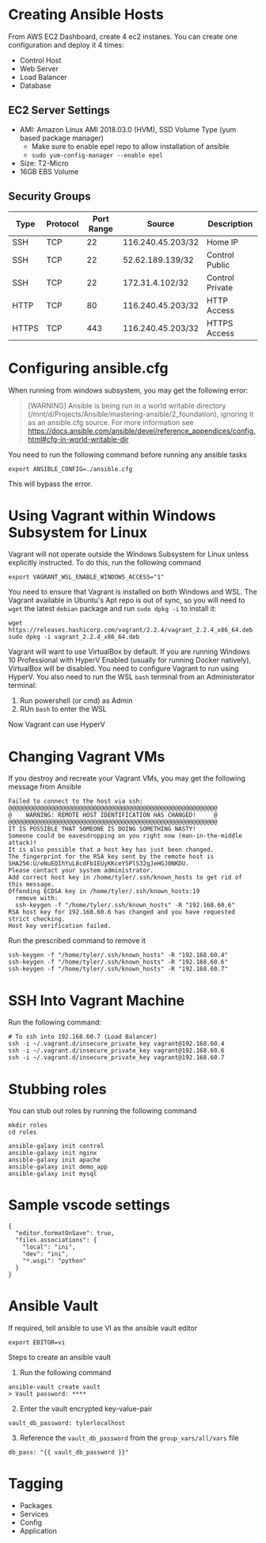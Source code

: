 # Creating Ansible Hosts #

From AWS EC2 Dashboard, create 4 ec2 instanes. You can create one configuration and deploy it 4 times:

* Control Host
* Web Server
* Load Balancer
* Database

## EC2 Server Settings ##

* AMI: Amazon Linux AMI 2018.03.0 (HVM), SSD Volume Type  (yum based package manager)
    * Make sure to enable epel repo to allow installation of ansible
    * `sudo yum-config-manager --enable epel`
* Size: T2-Micro
* 16GB EBS Volume

## Security Groups ##

| Type  | Protocol | Port Range | Source            | Description     |
| ----- | -------- | ---------- | ----------------- | --------------- |
| SSH   | TCP      | 22         | 116.240.45.203/32 | Home IP         |
| SSH   | TCP      | 22         | 52.62.189.139/32  | Control Public  |
| SSH   | TCP      | 22         | 172.31.4.102/32   | Control Private |
| HTTP  | TCP      | 80         | 116.240.45.203/32 | HTTP Access     |
| HTTPS | TCP      | 443        | 116.240.45.203/32 | HTTPS Access    |

# Configuring ansible.cfg #

When running from windows subsystem, you may get the following error:

>  [WARNING] Ansible is being run in a world writable directory (/mnt/d/Projects/Ansible/mastering-ansible/2_foundation), ignoring it as an ansible.cfg source. For more information see https://docs.ansible.com/ansible/devel/reference_appendices/config.html#cfg-in-world-writable-dir

You need to run the following command before running any ansible tasks

```
export ANSIBLE_CONFIG=./ansible.cfg
```

This will bypass the error.

# Using Vagrant within Windows Subsystem for Linux #

Vagrant will not operate outside the Windows Subsystem for Linux unless explicitly
instructed. To do this, run the following command

```
export VAGRANT_WSL_ENABLE_WINDOWS_ACCESS="1"
```

You need to ensure that Vagrant is installed on both Windows and WSL. The Vagrant available in Ubuntu's Apt repo is out of sync, so you will need to `wget` the latest `debian` package and run `sudo dpkg -i` to install it:

```
wget https://releases.hashicorp.com/vagrant/2.2.4/vagrant_2.2.4_x86_64.deb
sudo dpkg -i vagrant_2.2.4_x86_64.deb
```

Vagrant will want to use VirtualBox by default. If you are running Windows 10 Professional with HyperV Enabled (usually for running Docker natively), VirtualBox will be disabled. You need to configure Vagrant to run using HyperV. You also need to run the WSL `bash` terminal from an Administerator terminal:

1. Run powershell (or cmd) as Admin
2. RUn `bash` to enter the WSL

Now Vagrant can use HyperV


# Changing Vagrant VMs #

If you destroy and recreate your Vagrant VMs, you may get the following message from Ansible

```
Failed to connect to the host via ssh:
@@@@@@@@@@@@@@@@@@@@@@@@@@@@@@@@@@@@@@@@@@@@@@@@@@@@@@@@@@@
@    WARNING: REMOTE HOST IDENTIFICATION HAS CHANGED!     @
@@@@@@@@@@@@@@@@@@@@@@@@@@@@@@@@@@@@@@@@@@@@@@@@@@@@@@@@@@@
IT IS POSSIBLE THAT SOMEONE IS DOING SOMETHING NASTY!
Someone could be eavesdropping on you right now (man-in-the-middle attack)!
It is also possible that a host key has just been changed.
The fingerprint for the RSA key sent by the remote host is
SHA256:U/eNuEQIhYuL8cdFb1EUyKKceY5PlS32gJeHGJ0NKDU.
Please contact your system administrator.
Add correct host key in /home/tyler/.ssh/known_hosts to get rid of this message.
Offending ECDSA key in /home/tyler/.ssh/known_hosts:19
  remove with:
  ssh-keygen -f "/home/tyler/.ssh/known_hosts" -R "192.168.60.6"
RSA host key for 192.168.60.6 has changed and you have requested strict checking.
Host key verification failed.
```

Run the prescribed command to remove it

```
ssh-keygen -f "/home/tyler/.ssh/known_hosts" -R "192.168.60.4"
ssh-keygen -f "/home/tyler/.ssh/known_hosts" -R "192.168.60.6"
ssh-keygen -f "/home/tyler/.ssh/known_hosts" -R "192.168.60.7"
```

# SSH Into Vagrant Machine #

Run the following command:

```
# To ssh into 192.168.60.7 (Load Balancer)
ssh -i ~/.vagrant.d/insecure_private_key vagrant@192.168.60.4
ssh -i ~/.vagrant.d/insecure_private_key vagrant@192.168.60.6
ssh -i ~/.vagrant.d/insecure_private_key vagrant@192.168.60.7
```

# Stubbing roles #

You can stub out roles by running the following command

```
mkdir roles
cd roles

ansible-galaxy init control
ansible-galaxy init nginx
ansible-galaxy init apache
ansible-galaxy init demo_app
ansible-galaxy init mysql
```


# Sample vscode settings #

```
{
  "editor.formatOnSave": true,
  "files.associations": {
    "local": "ini",
    "dev": "ini",
    "*.wsgi": "python"
  }
}
```


# Ansible Vault #

If required, tell ansible to use VI as the ansible vault editor

```
export EDITOR=vi
```

Steps to create an ansible vault

1. Run the following command
  ```
  ansible-vault create vault
  > Vault password: ****
  ```
2. Enter the vault encrypted key-value-pair
  ```
  vault_db_password: tylerlocalhost
  ```
3. Reference the `vault_db_password` from the `group_vars/all/vars` file
  ```
  db_pass: "{{ vault_db_password }}"
  ```

# Tagging

* Packages
* Services
* Config
* Application
